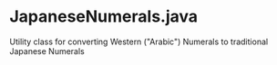 JapaneseNumerals.java
=====================

Utility class for converting Western ("Arabic") Numerals to traditional Japanese Numerals

